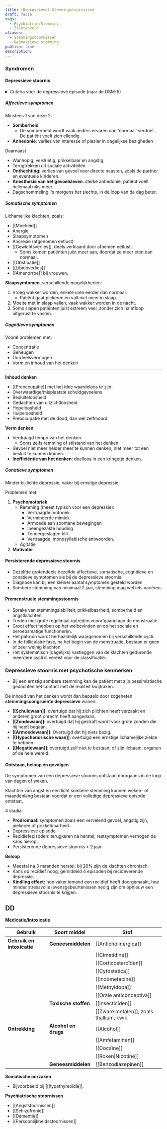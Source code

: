 ```yaml
---
title: (Depressieve) Stemmingstoornissen
draft: false
tags:
  - Psychiatrie/Stemming
  - Ziektebeeld
aliases:
  - Stemmingstoornissen
  - Depressieve stemming
publish: true
description:
---
```


### Syndromen
#### Depressieve stoornis

<details> <summary>Criteria voor de depressieve episode (naar de DSM-5)</summary> <p>
<ol>
    <li>Vijf (of meer) van de volgende symptomen zijn binnen dezelfde periode van twee weken aanwezig geweest en wijken af van het eerdere functioneren; minstens een van de symptomen is (1) of (2) (ofwel een sombere stemming, ofwel verlies van interesse of plezier):
        <ol type="a">
            <li>sombre stemming (kan bij adolescenten ook prikkelbare stemming zijn), gedurende het grootste deel van de dag en bijna elke dag, zoals blijkt uit ofwel subjectieve mededelingen (bijvoorbeeld: zich verdrietig, leeg of hopeloos voelen), ofwel uit observatie door anderen (bijvoorbeeld: heeft tranen in de ogen);</li>
            <li>duidelijk verminderd(e) interesse of plezier in alle of bijna alle activiteiten, gedurende het grootste deel van de dag, bijna elke dag (zoals blijkt uit een subjectieve beschrijving of observatie door anderen);</li>
            <li>significant gewichtsverlies zonder dat dieet wordt gehouden, of een gewichtstoename (bijvoorbeeld meer dan 5% van het lichaamsgewicht binnen een maand), of bijna elke dag een afgenomen of toegenomen eetlust);</li>
            <li>insomnia of hypersomnia, bijna elke dag;</li>
            <li>psychomotorische agitatie of vertraging, bijna elke dag (waarneembaar door anderen, en niet alleen subjectieve gevoelens van rusteloosheid of geremd worden);</li>
            <li>vermoeidheid of verlies van energie, bijna elke dag;</li>
            <li>gevoelens van waardeloosheid of excessieve of onterechte schuldgevoelens (die het karakter van een waan kunnen hebben), bijna elke dag (niet alleen zelfverwijt of schuldgevoel over het ziek zijn);</li>
            <li>verminderd vermogen tot nadenken of zich concentreren, of besluiteloosheid, bijna elke dag (ofwel subjectief beschreven ofwel geobserveerd door anderen);</li>
            <li>recidiverende gedachten aan de dood (niet alleen de vrees om dood te gaan), recidiverende suïcidegedachten zonder een specifiek plan, of een suicidepoging, of een specifiek plan om suïcide te plegen.</li>
        </ol>
    </li>
</ol>
</p> </details>  


##### Affectieve symptomen

Minstens 1 van deze 2:

- **Somberheid**
    - De somberheid wordt vaak anders ervaren dan ‘normaal’ verdriet. De patiënt voelt zich ellendig.
- **Anhedonie**: verlies van interesse of plezier in dagelijkse bezigheden

Daarnaast

- Wanhopig, verdrietig, prikkelbaar en angstig
- Terugtrekken uit sociale activiteiten
- **Onthechting**: verlies van gevoel voor directe naasten, zoals de partner en eventuele kinderen.
- **Anesthesie van het gevoelsleven**: sterke anhedonie, patiënt voelt helemaal niks meer.
- Dagschommeling: ‘s morgens het slechts, in de loop van de dag beter.

##### Somatische symptomen
Lichamelijke klachten, zoals:
- [[Moeheid]]
- Anergie
- Slaapsymptomen
- Anorexie (afgenomen eetlust)
- [[Gewichtsverlies]], deels verklaard door afnemen eetlust.
    - Soms komen patiënten juist meer aan, doordat ze meer eten dan normaal.
- [[Obstipatie]]
- [[Libidoverlies]]
- [[Amenorroe]] bij vrouwen.

**Slaapsymtomen**, verschillende mogelijkheden:

1. Vroeg wakker worden, enkele uren eerder dan normaal.
    - Patiënt gaat piekeren en valt niet meer in slaap.
2. Moeite met in slaap vallen, vaak wakker worden in de nacht. 
3. Soms slapen patiënten juist extreem veel, zonder zich na afloop uitgerust te voelen. 

##### Cognitieve symptomen

Vooral problemen met:
- Concentratie
- Geheugen
- Oordeelsvermogen
- Vorm en inhoud van het denken

---

**Inhoud denken**
- [[Preoccupatie]] met het idee waardeloos te zijn.
- Overwaardige/misplaatste schuldgevoelens
- Besluiteloosheid
- Gedachten van uitzichtloosheid
- Hopeloosheid
- Hulpeloosheid
- Preoccupatie met de dood, dan wel zelfmoord

**Vorm denken**
- Verdraagd tempo van het denken.
    - Soms zelfs remming of stilstand van het denken.
- Gevoel niet meer helder meer te kunnen denken, niet meer tot een besluit te kunnen komen.
- **Inefficiëntie van het denken**: doelloos in een kringetje denken.

##### Conatieve symptomen
Minder bij lichte depressie, vaker bij ernstige depressie. 

Problemen met:
1. **Psychomotoriek**
    - Remming (meest typisch voor een depressie):
        - Vertraagde motoriek
        - Verminderde mimiek
        - Armoede aan spontane bewegingen
        - Ineengezakte houding
        - Teneergeslagen blik
        - Vertraagde, monosyllabische antwoorden.
    - Agitatie
2. **Motivatie**

#### Persisterende depressieve stoornis

- Dezelfde grotendeels dezelfde affectieve, somatische, cognitieve en conatieve symptomen als bij de depressieve stoornis.
- Diagnose kan bij een kleiner aantal symptomen gesteld worden
- Sombere stemming van minimaal 2 jaar, stemming mag wel iets variëren.

#### Premenstruele stemmingsstoornis
- Sprake van stemmingslabiliteit, prikkelbaarheid, somberheid en angstklachten.
- Treden met grote regelmaat optreden voorafgaand aan de menstruatie
- Groot effect hebben op het welbevinden en op het sociale en beroepsmatige functioneren.
- Het patroon wordt herhaaldelijk waargenomen bij verschillende cycli.
- In de folliculaire fase, na het begin van de menstruatie, bestaan er geen of zeer weinig klachten.
- Het systematisch (dagelijks) vastleggen van de klachten gedurende meerdere cycli is vereist voor de classificatie.

### Depressieve stoornis met psychotische kenmerken
- Bij een ernstig sombere stemming kan de patiënt met zijn pessimistische gedachten het contact met de rea­liteit kwijtraken.

De inhoud van het denken wordt dan bepaald door zogeheten **stemmingscon­gruente depressieve** wanen:

- **[[Schuldwaan]]**: overtuigd dat hij zich plichten heeft verzaakt en anderen groot onrecht heeft aangedaan.
- **[[Zondewaan]]**: overtuigd dat hij gestraft wordt voor grote zonden die hij heeft begaan.
- **[[Armoedewaan]]**: Overtuigd dat hij niets bezig.
- **[[Hypochondrische waan]]**: overtuigd een ernstige lichamelijke ziekte te hebben.
- **[[Negatiewaan]]**: overtuigd zelf niet te bestaan, of zijn lichaam, organen of de hele wereld.

#### Ontstaan, beloop en gevolgen
De symptomen van een depressieve stoornis ontstaan doorgaans in de loop van dagen of weken. 

Klachten van angst en een licht sombere stemming kunnen weken- of maandenlang bestaan voordat er een volledige depressieve episode ontstaat.

4 stadia:
- **Prodromaal**: symptomen zoals een vervelend gevoel, angstig zijn, piekeren of prikkelbaarheid.
- Depressieve episode
- Recidiefepisoden: terugkeren na herstel, restsymptomen verhogen de kans hierop.
- Persisterende depressieve stoornis > 2 jaar

**Beloop**

- Meestal na 3 maanden herstel, bij 20% zijn de klachten chronisch.
- Kans op recidief hoog, gemiddeld 4 episoden bij recideverende depressie.
- **Kindling effect:** hoe vaker iemand een recidief heeft doorgemaakt, hoe minder stressvolle levensgebeurtenissen nodig zijn om opnieuw een depressieve stoornis te krijgen.

## DD

**Medicatie/intoxicatie**

| Gebruik                    | Soort middel         | Stof                                    |
| -------------------------- | -------------------- | --------------------------------------- |
| **Gebruik en intoxicatie** | **Geneesmiddelen**   | [[Anticholinergica]]                    |
|                            |                      | [[Cimetidine]]                          |
|                            |                      | [[Corticosteroïden]]                    |
|                            |                      | [[Cytostatica]]                         |
|                            |                      | [[Indometacine]]                        |
|                            |                      | [[Methyldopa]]                          |
|                            |                      | [[Orale anticonceptiva]]                |
|                            | **Toxische stoffen** | [[Insecticiden]]                        |
|                            |                      | [[Zware metalen]], zoals thallium, kwik |
| **Ontrekking**             | **Alcohol en drugs** | [[Alcohol]]                             |
|                            |                      | [[Amfetaminen]]                         |
|                            |                      | [[Cocaïne]]                             |
|                            |                      | [[Roken\|Nicotine]]                     |
|                            | **Geneesmiddelen**   | [[Benzodiazepinen]]                     |
**Somatische oorzaken**
- Bijvoorbeeld bij [[hypothyreoïdie]].

**Psychiatrische stoornissen**
- [[Angststoornissen]]
- [[Schizofrenie]]
- [[Dementie]]
- [[Persoonlijkheidsstoornissen]]